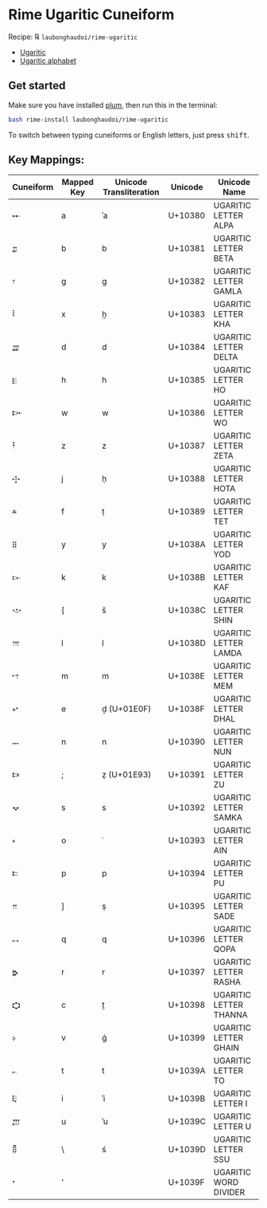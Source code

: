 # Rime Ugaritic Cuneiform

Recipe: ℞ `laubonghaudoi/rime-ugaritic`

- [Ugaritic](https://en.wikipedia.org/wiki/Ugaritic)
- [Ugaritic alphabet](https://en.wikipedia.org/wiki/Ugaritic_alphabet)

## Get started

Make sure you have installed [plum](https://github.com/rime/plum), then run this in the terminal:

```bash
bash rime-install laubonghaudoi/rime-ugaritic
```

To switch between typing cuneiforms or English letters, just press <kbd>shift</kbd>.

## Key Mappings:

| Cuneiform | Mapped Key | Unicode Transliteration | Unicode | Unicode Name           |
| --------- | ---------- | ----------------------- | ------- | ---------------------- |
| 𐎀         | a          | ʾa                      | U+10380 | UGARITIC LETTER ALPA   |
| 𐎁         | b          | b                       | U+10381 | UGARITIC LETTER BETA   |
| 𐎂         | g          | g                       | U+10382 | UGARITIC LETTER GAMLA  |
| 𐎃         | x          | ḫ                       | U+10383 | UGARITIC LETTER KHA    |
| 𐎄         | d          | d                       | U+10384 | UGARITIC LETTER DELTA  |
| 𐎅         | h          | h                       | U+10385 | UGARITIC LETTER HO     |
| 𐎆         | w          | w                       | U+10386 | UGARITIC LETTER WO     |
| 𐎇         | z          | z                       | U+10387 | UGARITIC LETTER ZETA   |
| 𐎈         | j          | ḥ                       | U+10388 | UGARITIC LETTER HOTA   |
| 𐎉         | f          | ṭ                       | U+10389 | UGARITIC LETTER TET    |
| 𐎊         | y          | y                       | U+1038A | UGARITIC LETTER YOD    |
| 𐎋         | k          | k                       | U+1038B | UGARITIC LETTER KAF    |
| 𐎌         | [          | š                       | U+1038C | UGARITIC LETTER SHIN   |
| 𐎍         | l          | l                       | U+1038D | UGARITIC LETTER LAMDA  |
| 𐎎         | m          | m                       | U+1038E | UGARITIC LETTER MEM    |
| 𐎏         | e          | ḏ (U+01E0F)             | U+1038F | UGARITIC LETTER DHAL   |
| 𐎐         | n          | n                       | U+10390 | UGARITIC LETTER NUN    |
| 𐎑         | ;          | ẓ (U+01E93)             | U+10391 | UGARITIC LETTER ZU     |
| 𐎒         | s          | s                       | U+10392 | UGARITIC LETTER SAMKA  |
| 𐎓         | o          | ʿ                       | U+10393 | UGARITIC LETTER AIN    |
| 𐎔         | p          | p                       | U+10394 | UGARITIC LETTER PU     |
| 𐎕         | ]          | ṣ                       | U+10395 | UGARITIC LETTER SADE   |
| 𐎖         | q          | q                       | U+10396 | UGARITIC LETTER QOPA   |
| 𐎗         | r          | r                       | U+10397 | UGARITIC LETTER RASHA  |
| 𐎘         | c          | ṯ                       | U+10398 | UGARITIC LETTER THANNA |
| 𐎙         | v          | ǵ                       | U+10399 | UGARITIC LETTER GHAIN  |
| 𐎚         | t          | t                       | U+1039A | UGARITIC LETTER TO     |
| 𐎛         | i          | ʾi                      | U+1039B | UGARITIC LETTER I      |
| 𐎜         | u          | ʾu                      | U+1039C | UGARITIC LETTER U      |
| 𐎝         | \          | ś                       | U+1039D | UGARITIC LETTER SSU    |
| 𐎟         | '          |                         | U+1039F | UGARITIC WORD DIVIDER  |

